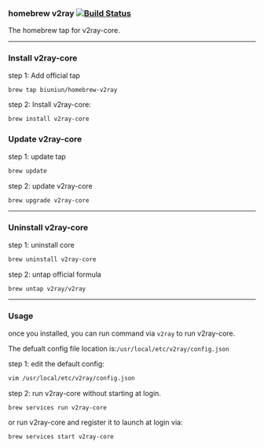 ### homebrew v2ray  [![Build Status](https://travis-ci.org/v2ray/homebrew-v2ray.svg?branch=master)](https://travis-ci.org/v2ray/homebrew-v2ray)


The homebrew tap for v2ray-core.


------


### Install v2ray-core


step 1: Add official tap

```bash
brew tap biuniun/homebrew-v2ray
```

step 2: Install v2ray-core:

```bash
brew install v2ray-core
```

### Update v2ray-core

step 1: update tap

```bash
brew update
```

step 2: update v2ray-core

```bash
brew upgrade v2ray-core
```

------

### Uninstall v2ray-core

step 1: uninstall core

```bash
brew uninstall v2ray-core
```

step 2: untap official formula

```bash
brew untap v2ray/v2ray
```

------

### Usage

once you installed, you can run command via `v2ray` to run v2ray-core.

The defualt config file location is:`/usr/local/etc/v2ray/config.json`

step 1: edit the default config:

```bash
vim /usr/local/etc/v2ray/config.json
```

step 2: run v2ray-core without starting at login.

```bash
brew services run v2ray-core
```

or run v2ray-core and register it to launch at login via:

```bash
brew services start v2ray-core
```




